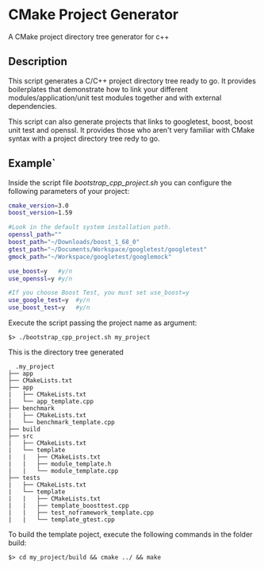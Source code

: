 # CMake Project Generator

A CMake project directory tree generator for c++

## Description

This script generates a C/C++ project directory tree ready to go. It provides boilerplates that demonstrate how to link your different modules/application/unit test modules together and with external dependencies.

This script can also generate projects that links to googletest, boost, boost unit test and openssl. It provides those who aren't very familiar with CMake syntax with a project directory tree redy to go.

## Example`

Inside the script file *bootstrap_cpp_project.sh* you can configure the following parameters of your project:

```bash
cmake_version=3.0
boost_version=1.59

#Look in the default system installation path.
openssl_path="" 
boost_path="~/Downloads/boost_1_68_0" 
gtest_path="~/Documents/Workspace/googletest/googletest"
gmock_path="~/Workspace/googletest/googlemock"

use_boost=y   #y/n
use_openssl=y #y/n

#If you choose Boost Test, you must set use_boost=y
use_google_test=y  #y/n
use_boost_test=y   #y/n
```

Execute the script passing the project name as argument:

```console
$> ./bootstrap_cpp_project.sh my_project
```

This is the directory tree generated
```  
  .my_project
├── app
├── CMakeLists.txt
├── app
|   ├── CMakeLists.txt
|   └── app_template.cpp
├── benchmark
|   ├── CMakeLists.txt
|   └── benchmark_template.cpp
├── build
├── src
|   ├── CMakeLists.txt
|   └── template
|   |   ├── CMakeLists.txt
|   |   ├── module_template.h
|   |   └── module_template.cpp
├── tests
|   ├── CMakeLists.txt
|   └── template
|   |   ├── CMakeLists.txt
|   |   ├── template_boosttest.cpp
|   |   ├── test_noframework_template.cpp
|   |   └── template_gtest.cpp
```

To build the template poject, execute the following commands in the folder build:

```console
$> cd my_project/build && cmake ../ && make
```
